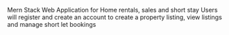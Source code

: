 Mern Stack Web Application for Home rentals, sales and short stay
Users will register and create an account to create a property listing, view listings and manage short let bookings
